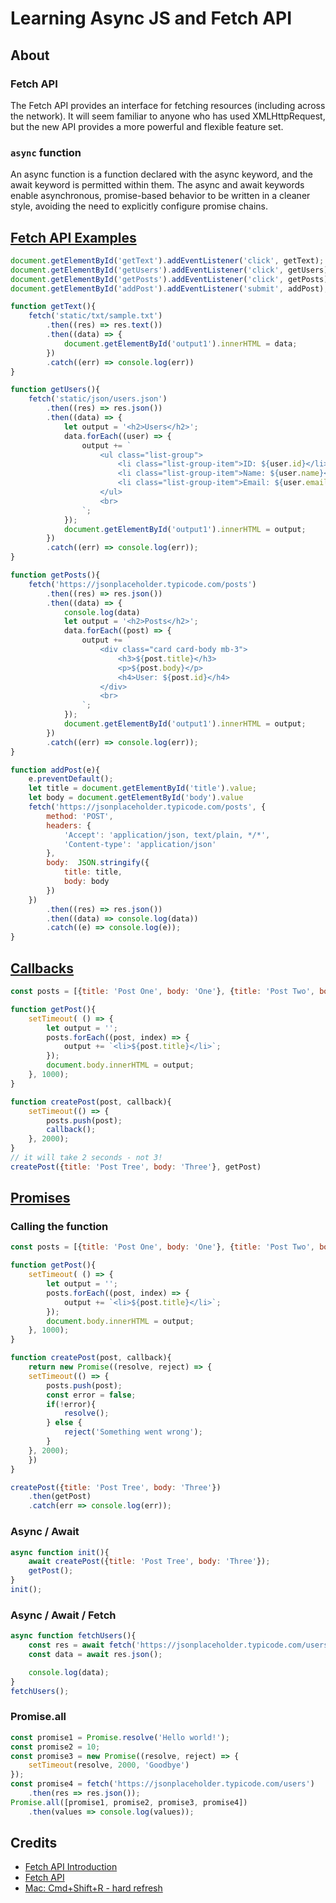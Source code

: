 # Learning Async JS and Fetch API

## About

### Fetch API

The Fetch API provides an interface for fetching resources (including across the network). It will seem familiar to anyone who has used XMLHttpRequest, but the new API provides a more powerful and flexible feature set.

### `async` function

An async function is a function declared with the async keyword, and the await keyword is permitted within them. The async and await keywords enable asynchronous, promise-based behavior to be written in a cleaner style, avoiding the need to explicitly configure promise chains.

## [Fetch API Examples](static/js/home.js)

```js
document.getElementById('getText').addEventListener('click', getText);
document.getElementById('getUsers').addEventListener('click', getUsers);
document.getElementById('getPosts').addEventListener('click', getPosts);
document.getElementById('addPost').addEventListener('submit', addPost);

function getText(){
    fetch('static/txt/sample.txt')
        .then((res) => res.text())
        .then((data) => {
            document.getElementById('output1').innerHTML = data;
        })
        .catch((err) => console.log(err))
}

function getUsers(){
    fetch('static/json/users.json')
        .then((res) => res.json())
        .then((data) => {
            let output = '<h2>Users</h2>';
            data.forEach((user) => {
                output += `
                    <ul class="list-group">
                        <li class="list-group-item">ID: ${user.id}</li>
                        <li class="list-group-item">Name: ${user.name}</li>
                        <li class="list-group-item">Email: ${user.email}</li>
                    </ul>
                    <br>
                `;
            });
            document.getElementById('output1').innerHTML = output;
        })
        .catch((err) => console.log(err));
}

function getPosts(){
    fetch('https://jsonplaceholder.typicode.com/posts')
        .then((res) => res.json())
        .then((data) => {
            console.log(data)
            let output = '<h2>Posts</h2>';
            data.forEach((post) => {
                output += `
                    <div class="card card-body mb-3">
                        <h3>${post.title}</h3>
                        <p>${post.body}</p>
                        <h4>User: ${post.id}</h4>
                    </div>
                    <br>
                `;
            });
            document.getElementById('output1').innerHTML = output;
        })
        .catch((err) => console.log(err));
}

function addPost(e){
    e.preventDefault();
    let title = document.getElementById('title').value;
    let body = document.getElementById('body').value
    fetch('https://jsonplaceholder.typicode.com/posts', {
        method: 'POST',
        headers: {
            'Accept': 'application/json, text/plain, */*',
            'Content-type': 'application/json'
        },
        body:  JSON.stringify({
            title: title,
            body: body
        })
    })
        .then((res) => res.json())
        .then((data) => console.log(data))
        .catch((e) => console.log(e));
}
```


## [Callbacks](static/js/callbacks.js)

```js
const posts = [{title: 'Post One', body: 'One'}, {title: 'Post Two', body: 'Two'}];

function getPost(){
    setTimeout( () => {
        let output = '';
        posts.forEach((post, index) => {
            output += `<li>${post.title}</li>`;
        });
        document.body.innerHTML = output;
    }, 1000);
}

function createPost(post, callback){
    setTimeout(() => {
        posts.push(post);
        callback();
    }, 2000);
}
// it will take 2 seconds - not 3!
createPost({title: 'Post Tree', body: 'Three'}, getPost)
```

## [Promises](static/js/promises.js)

### Calling the function

```js
const posts = [{title: 'Post One', body: 'One'}, {title: 'Post Two', body: 'Two'}];

function getPost(){
    setTimeout( () => {
        let output = '';
        posts.forEach((post, index) => {
            output += `<li>${post.title}</li>`;
        });
        document.body.innerHTML = output;
    }, 1000);
}

function createPost(post, callback){
    return new Promise((resolve, reject) => {
    setTimeout(() => {
        posts.push(post);
        const error = false;
        if(!error){
            resolve();
        } else {
            reject('Something went wrong');
        }
    }, 2000);
    })
}

createPost({title: 'Post Tree', body: 'Three'})
    .then(getPost)
    .catch(err => console.log(err));
```

###  Async / Await

```js
async function init(){
    await createPost({title: 'Post Tree', body: 'Three'});
    getPost();
}
init();
```

### Async / Await / Fetch

```js
async function fetchUsers(){
    const res = await fetch('https://jsonplaceholder.typicode.com/users');
    const data = await res.json();

    console.log(data);
}
fetchUsers();
```

### Promise.all

```js
const promise1 = Promise.resolve('Hello world!');
const promise2 = 10;
const promise3 = new Promise((resolve, reject) => {
    setTimeout(resolve, 2000, 'Goodbye')
});
const promise4 = fetch('https://jsonplaceholder.typicode.com/users')
    .then(res => res.json());
Promise.all([promise1, promise2, promise3, promise4])
    .then(values => console.log(values));
```


## Credits

- [Fetch API Introduction](https://www.youtube.com/watch?v=Oive66jrwBs&ab_channel=TraversyMedia)
- [Fetch API](https://developer.mozilla.org/en-US/docs/Web/API/Fetch_API)
- [Mac: Cmd+Shift+R - hard refresh](https://stackoverflow.com/questions/41144565/flask-does-not-see-change-in-js-file)















